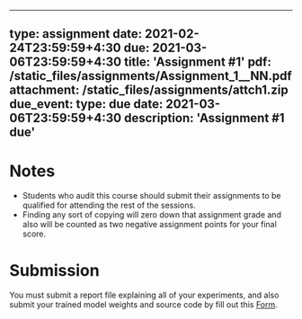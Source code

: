 
---
type: assignment
date: 2021-02-24T23:59:59+4:30
due: 2021-03-06T23:59:59+4:30
title: 'Assignment #1'
pdf: /static_files/assignments/Assignment_1__NN.pdf
attachment: /static_files/assignments/attch1.zip
due_event: 
    type: due
    date: 2021-03-06T23:59:59+4:30
    description: 'Assignment #1 due'    
---


# Notes
- Students who audit this course should submit their assignments to be qualified for attending the rest of the sessions.
- Finding any sort of copying will zero down that assignment grade and also will be counted as two negative assignment points for your final score.
# Submission
You must submit a report file explaining all of your experiments, and also submit your trained model weights and source code by fill out this [Form](https://docs.google.com/forms/d/e/1FAIpQLSc1nldTzmrj8lGpAiHybTAv0ynqJ7e5d03PLuU0lCIQYzHweA/viewform?usp=sf_link).
